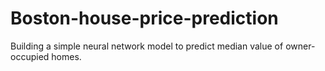 # Boston-house-price-prediction
Building a simple neural network model to predict median value of owner-occupied homes. 
